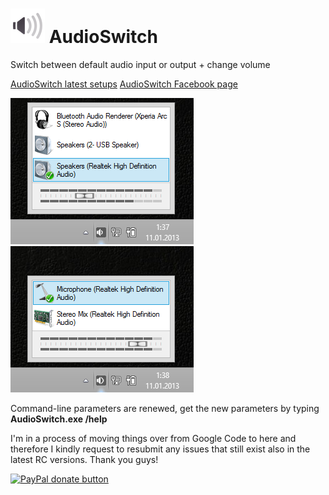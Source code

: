 # ![](/gh-pages/AudioSwitchLogoSmall.png)  AudioSwitch
Switch between default audio input or output + change volume

[AudioSwitch latest setups](https://drive.google.com/folderview?id=0B8VyHhqTufh1fkVlRElYZXlxRlJlUGtwX2tIYXM5VDlwXzl5MDJUQ1loelM3QmxRUlJsN0k&usp=sharing)
[AudioSwitch Facebook page](https://www.facebook.com/AudioSwitchSoftware)

![](/gh-pages/output.png) ![](/gh-pages/input.png)

Command-line parameters are renewed, get the new parameters by typing **AudioSwitch.exe /help**

I'm in a process of moving things over from Google Code to here and therefore I kindly request to resubmit any issues that still exist also in the latest RC versions. Thank you guys!

[![PayPal donate button](http://img.shields.io/paypal/donate.png?color=green)](https://www.paypal.com/cgi-bin/webscr?cmd=_s-xclick&hosted_button_id=3X7L4G8Y9CUUG "Donate once-off for this projects development using PayPal")

